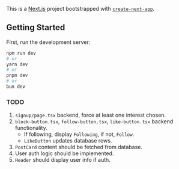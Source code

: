 This is a [Next.js](https://nextjs.org) project bootstrapped with [`create-next-app`](https://nextjs.org/docs/app/api-reference/cli/create-next-app).

## Getting Started

First, run the development server:

```bash
npm run dev
# or
yarn dev
# or
pnpm dev
# or
bun dev
```

### TODO
1. `signup/page.tsx` backend, force at least one interest chosen.
2. `block-button.tsx`, `follow-button.tsx`, `like-button.tsx` backend functionality.
    - If following, display `Following`, if not, `Follow`.
    - `LikeButton` updates database rows.
3. `PostCard` content should be fetched from database.
4. User auth logic should be implemented.
5. `Header` should display user info if auth.

